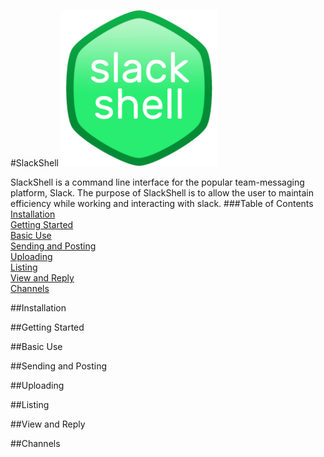 #SlackShell
<img src="https://github.com/jakelawrence24/slackshell/blob/master/img/slackshell.png" height="250" width="250">

SlackShell is a command line interface for the popular team-messaging platform, Slack. The purpose of SlackShell is to allow the user to maintain efficiency while working and interacting with slack.
###Table of Contents
[Installation](https://github.com/jakelawrence24/slackshell/blob/master/README.md#installation)  
[Getting Started](https://github.com/jakelawrence24/slackshell/blob/master/README.md#getting-started)  
[Basic Use](https://github.com/jakelawrence24/slackshell/blob/master/README.md#basic-use)  
[Sending and Posting](https://github.com/jakelawrence24/slackshell/blob/master/README.md#sending-and-posting)  
[Uploading](https://github.com/jakelawrence24/slackshell/blob/master/README.md#uploading)  
[Listing](https://github.com/jakelawrence24/slackshell/blob/master/README.md#listing)  
[View and Reply](https://github.com/jakelawrence24/slackshell/blob/master/README.md#view-and-reply)  
[Channels](https://github.com/jakelawrence24/slackshell/blob/master/README.md#channels)  

##Installation

##Getting Started

##Basic Use

##Sending and Posting

##Uploading

##Listing

##View and Reply

##Channels


